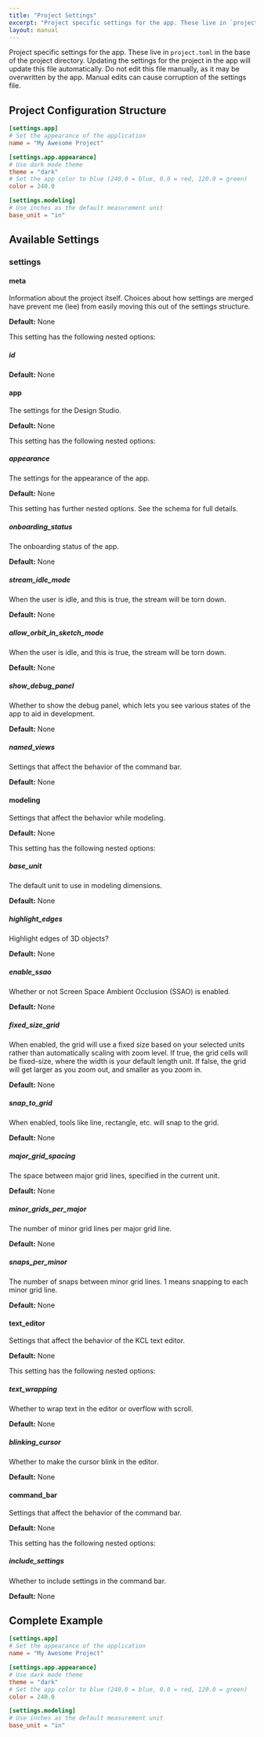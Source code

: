 ```yaml
---
title: "Project Settings"
excerpt: "Project specific settings for the app. These live in `project.toml` in the base of the project directory. Updating the settings for the project in the app will update this file automatically. Do not edit this file manually, as it may be overwritten by the app. Manual edits can cause corruption of the settings file."
layout: manual
---
```


Project specific settings for the app. These live in `project.toml` in the base of the project directory. Updating the settings for the project in the app will update this file automatically. Do not edit this file manually, as it may be overwritten by the app. Manual edits can cause corruption of the settings file.

## Project Configuration Structure

```toml
[settings.app]
# Set the appearance of the application
name = "My Awesome Project"

[settings.app.appearance]
# Use dark mode theme
theme = "dark" 
# Set the app color to blue (240.0 = blue, 0.0 = red, 120.0 = green)
color = 240.0

[settings.modeling]
# Use inches as the default measurement unit
base_unit = "in"

```

## Available Settings

### settings



#### meta

Information about the project itself. Choices about how settings are merged have prevent me (lee) from easily moving this out of the settings structure.


**Default:** None

This setting has the following nested options:

##### id




**Default:** None


#### app

The settings for the Design Studio.


**Default:** None

This setting has the following nested options:

##### appearance

The settings for the appearance of the app.


**Default:** None

This setting has further nested options. See the schema for full details.
##### onboarding_status

The onboarding status of the app.


**Default:** None

##### stream_idle_mode

When the user is idle, and this is true, the stream will be torn down.


**Default:** None

##### allow_orbit_in_sketch_mode

When the user is idle, and this is true, the stream will be torn down.


**Default:** None

##### show_debug_panel

Whether to show the debug panel, which lets you see various states of the app to aid in development.


**Default:** None

##### named_views

Settings that affect the behavior of the command bar.


**Default:** None


#### modeling

Settings that affect the behavior while modeling.


**Default:** None

This setting has the following nested options:

##### base_unit

The default unit to use in modeling dimensions.


**Default:** None

##### highlight_edges

Highlight edges of 3D objects?


**Default:** None

##### enable_ssao

Whether or not Screen Space Ambient Occlusion (SSAO) is enabled.


**Default:** None

##### fixed_size_grid

When enabled, the grid will use a fixed size based on your selected units rather than automatically scaling with zoom level. If true, the grid cells will be fixed-size, where the width is your default length unit. If false, the grid will get larger as you zoom out, and smaller as you zoom in.


**Default:** None

##### snap_to_grid

When enabled, tools like line, rectangle, etc. will snap to the grid.


**Default:** None

##### major_grid_spacing

The space between major grid lines, specified in the current unit.


**Default:** None

##### minor_grids_per_major

The number of minor grid lines per major grid line.


**Default:** None

##### snaps_per_minor

The number of snaps between minor grid lines. 1 means snapping to each minor grid line.


**Default:** None


#### text_editor

Settings that affect the behavior of the KCL text editor.


**Default:** None

This setting has the following nested options:

##### text_wrapping

Whether to wrap text in the editor or overflow with scroll.


**Default:** None

##### blinking_cursor

Whether to make the cursor blink in the editor.


**Default:** None


#### command_bar

Settings that affect the behavior of the command bar.


**Default:** None

This setting has the following nested options:

##### include_settings

Whether to include settings in the command bar.


**Default:** None




## Complete Example

```toml
[settings.app]
# Set the appearance of the application
name = "My Awesome Project"

[settings.app.appearance]
# Use dark mode theme
theme = "dark" 
# Set the app color to blue (240.0 = blue, 0.0 = red, 120.0 = green)
color = 240.0

[settings.modeling]
# Use inches as the default measurement unit
base_unit = "in"

```
